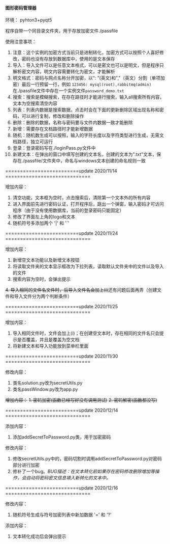 #### **图形密码管理器**

环境：
pyhton3+pyqt5

程序自带一个同目录文件夹，用于存放加密文件./passfile

使用注意事项：

1. 注意：这个实例的加密方式当前只是进制转化，加密方式可以按照个人喜好修改，密码也没有存放到数据库中，使用的是文本保存
2. 导入：导入文件可以是任意文本格式，可以是密文也可以是明文，但是程序只解析密文内容，明文内容需要转化为密文，才能解析
3. 明文格式：密码与网点名称分开加密，以“: ”(英文)和","（英文）分割（单项加密）最后一行预留一行，例如 `123456: mysql(root),rabbitmq(admin)`在./passfile文件中存在一个实例文件`password_demo.txt`
4. 搜索：搜索是模糊搜索，在存在路径时才能进行搜索，输入all搜索所有内容，文本为空搜索清空内容
5. 列表：列表内数据是搜索数据，点击时会在下面的更新删除区域出现名称和密码，可以进行复制，修改和删除操作
6. 删除：删除的数据，名称与密码要与文件内数据一致才能删除
7. 新增：需要存在文档路径时才能新增数据
8. 随机：随机数生成可以按照，输入的字符长度以及字符类型进行生成，无需文档路径，独立可运行
9. 登录：登录密码写在./loginPass.py文件中
10. 新建文本：在弹出的窗口中填写创建的文本名，创建的文本为".txt"文本，保存在./passfile/文件夹中，命名与windows文本创建的命名规则一致

=========================update 2020/11/14 =============================

增加内容：
1. 清空功能，文本框为空时，点击搜索后，清除第一个文本外的所有内容
2. 进入界面前先进行密码认证，打开程序后，跳出一个弹窗，输入密码才可访问程序（由于没有使用数据库，当前的登录密码只能固定）
3. 修改了界面左上角的logo和文本
4. 随机符号多添加两个 '|' 和 '`'

=========================update 2020/11/24 =============================

增加内容：
1. 新增空文本功能以及新增文本按钮
2. 将读取文件夹的文本显示框改为下拉列表，读取默认文件夹中的文件以及导入的文件
3. 搜索内容为空时，会弹出提示

~~4. 导入相同的文件名文件时，后导入文件名会加上(i)~~还有问题后面再弄（创建文件和导入文件分为两个判断条件）

=========================update 2020/11/25 =============================

增加内容：
1. 导入相同文件时，文件会加上(i)；在创建空文本时，存在相同的文件名只会提示是否覆盖，并且是覆盖为空文档
2. 将新建文本和导入功能放到菜单栏里面

=========================update 2020/11/30 =============================

修改内容：
1. 类名solution.py改为secretUtils.py
2. 类名passWindow.py改为app.py

~~增加内容：~~
~~1. 密码加密(函数已经写好没有调用测试)~~
~~2. 密码解密(函数都没写)~~

=========================update 2020/12/14 =============================

添加内容：
1. 添加addSecretToPassword.py类，用于加密密码

修改内容：
1. 修改secretUtils.py中的，密码切割时调用addSecretToPassword.py对密码部分进行加密
2. 修补了一个bug。_BUG描述：在文本转化前如果存在密码修改删除增加等操作，会自动将密码密文信息填入新转化的文本中。_

=========================update 2020/12/16 =============================

修改内容：
1. 随机符号生成与符号加密列表中新加数据 '=' 和 '?'

添加内容：
1. 文本转化成功后会弹出提示
